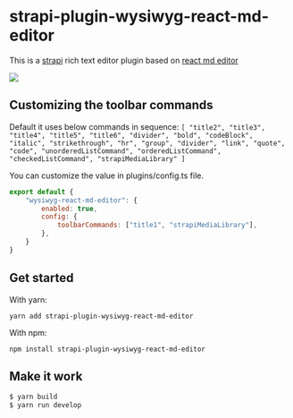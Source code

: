 # strapi-plugin-wysiwyg-react-md-editor

This is a [strapi](https://github.com/strapi/strapi) rich text editor plugin based on [react md editor](https://github.com/uiwjs/react-md-editor)

![](screenshot.png)

## Customizing the toolbar commands
Default it uses below commands in sequence:
`[
    "title2",
    "title3",
    "title4",
    "title5",
    "title6",
    "divider",
    "bold",
    "codeBlock",
    "italic",
    "strikethrough",
    "hr",
    "group",
    "divider",
    "link",
    "quote",
    "code",
    "unorderedListCommand",
    "orderedListCommand",
    "checkedListCommand",
    "strapiMediaLibrary"
]`

You can customize the value in plugins/config.ts file.
```js
export default {
    "wysiwyg-react-md-editor": {
        enabled: true,
        config: {
            toolbarCommands: ["title1", "strapiMediaLibrary"],
        },
    }
}
```

## Get started
With yarn:

   `yarn add strapi-plugin-wysiwyg-react-md-editor`

   With npm:

   `npm install strapi-plugin-wysiwyg-react-md-editor`

## Make it work

```sh
$ yarn build
$ yarn run develop
```


